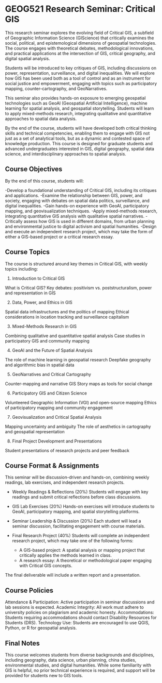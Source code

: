 # GEOG521 Research Seminar: Critical GIS

This research seminar explores the evolving field of Critical GIS, a subfield of Geographic Information Science (GIScience) that critically examines the social, political, and epistemological dimensions of geospatial technologies. The course engages with theoretical debates, methodological innovations, and practical applications at the intersection of GIS, critical geography, and digital spatial analysis.

Students will be introduced to key critiques of GIS, including discussions on power, representation, surveillance, and digital inequalities. We will explore how GIS has been used both as a tool of control and as an instrument for social justice and empowerment, engaging with topics such as participatory mapping, counter-cartography, and GeoNarratives.

This seminar also provides hands-on exposure to emerging geospatial technologies such as GeoAI (Geospatial Artificial Intelligence), machine learning for spatial analysis, and geospatial storytelling. Students will learn to apply mixed-methods research, integrating qualitative and quantitative approaches to spatial data analysis.

By the end of the course, students will have developed both critical thinking skills and technical competencies, enabling them to engage with GIS not just as a set of analytical tools, but as a dynamic and contested space of knowledge production. This course is designed for graduate students and advanced undergraduates interested in GIS, digital geography, spatial data science, and interdisciplinary approaches to spatial analysis.

## Course Objectives
By the end of this course, students will:

-Develop a foundational understanding of Critical GIS, including its critiques and applications.
-Examine the relationship between GIS, power, and society, engaging with debates on spatial data politics, surveillance, and digital inequalities.
-Gain hands-on experience with GeoAI, participatory mapping, and geovisualization techniques.
-Apply mixed-methods research, integrating quantitative GIS analysis with qualitative spatial narratives.
-Critically assess how GIS is used in different domains, from urban planning and environmental justice to digital activism and spatial humanities.
-Design and execute an independent research project, which may take the form of either a GIS-based project or a critical research essay.

## Course Topics

The course is structured around key themes in Critical GIS, with weekly topics including:

1. Introduction to Critical GIS

What is Critical GIS?
Key debates: positivism vs. poststructuralism, power and representation in GIS

2. Data, Power, and Ethics in GIS

Spatial data infrastructures and the politics of mapping
Ethical considerations in location tracking and surveillance capitalism

3. Mixed-Methods Research in GIS

Combining qualitative and quantitative spatial analysis
Case studies in participatory GIS and community mapping

4. GeoAI and the Future of Spatial Analysis

The role of machine learning in geospatial research
Deepfake geography and algorithmic bias in spatial data

5. GeoNarratives and Critical Cartography

Counter-mapping and narrative GIS
Story maps as tools for social change

6. Participatory GIS and Citizen Science

Volunteered Geographic Information (VGI) and open-source mapping
Ethics of participatory mapping and community engagement

7. Geovisualization and Critical Spatial Analysis

Mapping uncertainty and ambiguity
The role of aesthetics in cartography and geospatial representation

8. Final Project Development and Presentations

Student presentations of research projects and peer feedback

## Course Format & Assignments
This seminar will be discussion-driven and hands-on, combining weekly readings, lab exercises, and independent research projects.

- Weekly Readings & Reflections (20%)
Students will engage with key readings and submit critical reflections before class discussions.

- GIS Lab Exercises (20%)
Hands-on exercises will introduce students to GeoAI, participatory mapping, and spatial storytelling platforms.

- Seminar Leadership & Discussion (20%)
Each student will lead a seminar discussion, facilitating engagement with course materials.

- Final Research Project (40%)
Students will complete an independent research project, which may take one of the following forms:

  - A GIS-based project: A spatial analysis or mapping project that critically applies the methods learned in class.
  - A research essay: A theoretical or methodological paper engaging with Critical GIS concepts.

The final deliverable will include a written report and a presentation.

## Course Policies
Attendance & Participation: Active participation in seminar discussions and lab sessions is expected.
Academic Integrity: All work must adhere to university policies on plagiarism and academic honesty.
Accommodations: Students requiring accommodations should contact Disability Resources for Students (DRS).
Technology Use: Students are encouraged to use QGIS, Python, or R for geospatial analysis.

## Final Notes
This course welcomes students from diverse backgrounds and disciplines, including geography, data science, urban planning, china studies, environmental studies, and digital humanities. While some familiarity with GIS is helpful, no prior technical experience is required, and support will be provided for students new to GIS tools.
